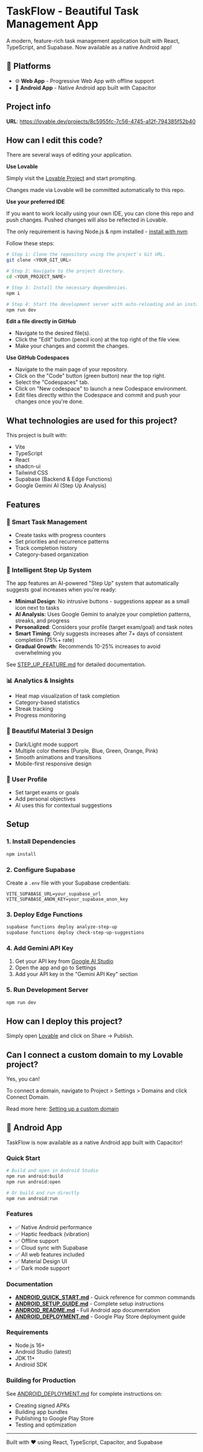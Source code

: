 # TaskFlow - Beautiful Task Management App

A modern, feature-rich task management application built with React, TypeScript, and Supabase. Now available as a native Android app!

## 📱 Platforms

- 🌐 **Web App** - Progressive Web App with offline support
- 🤖 **Android App** - Native Android app built with Capacitor

## Project info

**URL**: https://lovable.dev/projects/8c5955fc-7c56-4745-a12f-794385f52b40

## How can I edit this code?

There are several ways of editing your application.

**Use Lovable**

Simply visit the [Lovable Project](https://lovable.dev/projects/8c5955fc-7c56-4745-a12f-794385f52b40) and start prompting.

Changes made via Lovable will be committed automatically to this repo.

**Use your preferred IDE**

If you want to work locally using your own IDE, you can clone this repo and push changes. Pushed changes will also be reflected in Lovable.

The only requirement is having Node.js & npm installed - [install with nvm](https://github.com/nvm-sh/nvm#installing-and-updating)

Follow these steps:

```sh
# Step 1: Clone the repository using the project's Git URL.
git clone <YOUR_GIT_URL>

# Step 2: Navigate to the project directory.
cd <YOUR_PROJECT_NAME>

# Step 3: Install the necessary dependencies.
npm i

# Step 4: Start the development server with auto-reloading and an instant preview.
npm run dev
```

**Edit a file directly in GitHub**

- Navigate to the desired file(s).
- Click the "Edit" button (pencil icon) at the top right of the file view.
- Make your changes and commit the changes.

**Use GitHub Codespaces**

- Navigate to the main page of your repository.
- Click on the "Code" button (green button) near the top right.
- Select the "Codespaces" tab.
- Click on "New codespace" to launch a new Codespace environment.
- Edit files directly within the Codespace and commit and push your changes once you're done.

## What technologies are used for this project?

This project is built with:

- Vite
- TypeScript
- React
- shadcn-ui
- Tailwind CSS
- Supabase (Backend & Edge Functions)
- Google Gemini AI (Step Up Analysis)

## Features

### 🎯 Smart Task Management
- Create tasks with progress counters
- Set priorities and recurrence patterns
- Track completion history
- Category-based organization

### 🚀 Intelligent Step Up System
The app features an AI-powered "Step Up" system that automatically suggests goal increases when you're ready:

- **Minimal Design**: No intrusive buttons - suggestions appear as a small icon next to tasks
- **AI Analysis**: Uses Google Gemini to analyze your completion patterns, streaks, and progress
- **Personalized**: Considers your profile (target exam/goal) and task notes
- **Smart Timing**: Only suggests increases after 7+ days of consistent completion (75%+ rate)
- **Gradual Growth**: Recommends 10-25% increases to avoid overwhelming you

See [STEP_UP_FEATURE.md](./STEP_UP_FEATURE.md) for detailed documentation.

### 📊 Analytics & Insights
- Heat map visualization of task completion
- Category-based statistics
- Streak tracking
- Progress monitoring

### 🎨 Beautiful Material 3 Design
- Dark/Light mode support
- Multiple color themes (Purple, Blue, Green, Orange, Pink)
- Smooth animations and transitions
- Mobile-first responsive design

### 👤 User Profile
- Set target exams or goals
- Add personal objectives
- AI uses this for contextual suggestions

## Setup

### 1. Install Dependencies
```sh
npm install
```

### 2. Configure Supabase
Create a `.env` file with your Supabase credentials:
```
VITE_SUPABASE_URL=your_supabase_url
VITE_SUPABASE_ANON_KEY=your_supabase_anon_key
```

### 3. Deploy Edge Functions
```sh
supabase functions deploy analyze-step-up
supabase functions deploy check-step-up-suggestions
```

### 4. Add Gemini API Key
1. Get your API key from [Google AI Studio](https://aistudio.google.com/apikey)
2. Open the app and go to Settings
3. Add your API key in the "Gemini API Key" section

### 5. Run Development Server
```sh
npm run dev
```

## How can I deploy this project?

Simply open [Lovable](https://lovable.dev/projects/8c5955fc-7c56-4745-a12f-794385f52b40) and click on Share -> Publish.

## Can I connect a custom domain to my Lovable project?

Yes, you can!

To connect a domain, navigate to Project > Settings > Domains and click Connect Domain.

Read more here: [Setting up a custom domain](https://docs.lovable.dev/features/custom-domain#custom-domain)

## 🤖 Android App

TaskFlow is now available as a native Android app built with Capacitor!

### Quick Start

```bash
# Build and open in Android Studio
npm run android:build
npm run android:open

# Or build and run directly
npm run android:run
```

### Features

- ✅ Native Android performance
- ✅ Haptic feedback (vibration)
- ✅ Offline support
- ✅ Cloud sync with Supabase
- ✅ All web features included
- ✅ Material Design UI
- ✅ Dark mode support

### Documentation

- **[ANDROID_QUICK_START.md](./ANDROID_QUICK_START.md)** - Quick reference for common commands
- **[ANDROID_SETUP_GUIDE.md](./ANDROID_SETUP_GUIDE.md)** - Complete setup instructions
- **[ANDROID_README.md](./ANDROID_README.md)** - Full Android app documentation
- **[ANDROID_DEPLOYMENT.md](./ANDROID_DEPLOYMENT.md)** - Google Play Store deployment guide

### Requirements

- Node.js 16+
- Android Studio (latest)
- JDK 11+
- Android SDK

### Building for Production

See [ANDROID_DEPLOYMENT.md](./ANDROID_DEPLOYMENT.md) for complete instructions on:
- Creating signed APKs
- Building app bundles
- Publishing to Google Play Store
- Testing and optimization

---

Built with ❤️ using React, TypeScript, Capacitor, and Supabase
